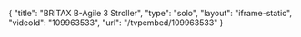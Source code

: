 {
    "title": "BRITAX B-Agile 3 Stroller",
    "type": "solo",
    "layout": "iframe-static",
    "videoId": "109963533",
    "url": "\/tvpembed\/109963533"
}